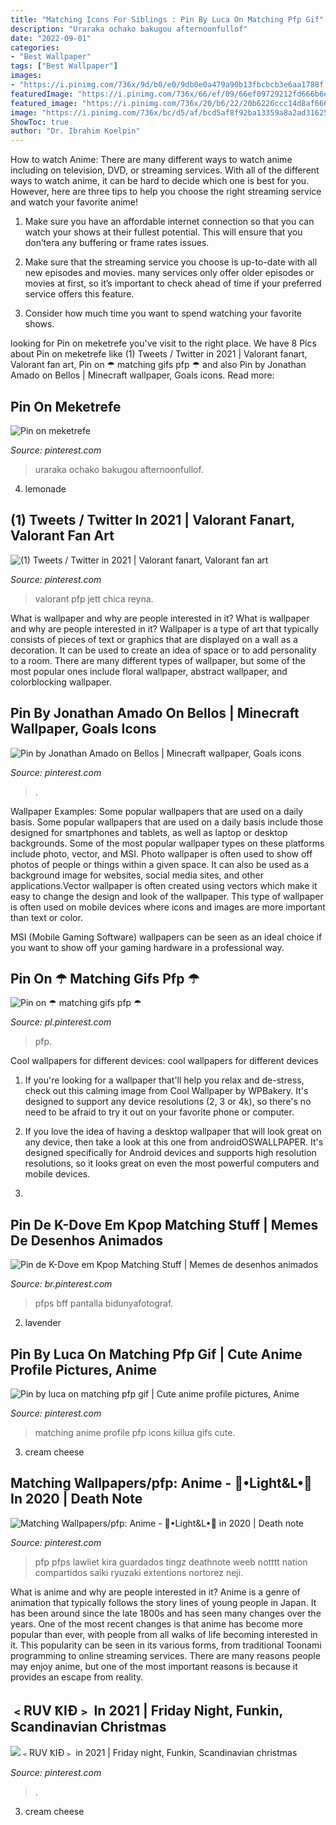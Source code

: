 ```yaml
---
title: "Matching Icons For Siblings : Pin By Luca On Matching Pfp Gif"
description: "Uraraka ochako bakugou afternoonfullof"
date: "2022-09-01"
categories:
- "Best Wallpaper"
tags: ["Best Wallpaper"]
images:
- "https://i.pinimg.com/736x/9d/b0/e0/9db0e0a479a90b13fbcbcb3e6aa1788f.jpg"
featuredImage: "https://i.pinimg.com/736x/66/ef/09/66ef09729212fd666b6e9240b11f7f36.jpg"
featured_image: "https://i.pinimg.com/736x/20/b6/22/20b6226ccc14d8af66696bfbaedb0b07.jpg"
image: "https://i.pinimg.com/736x/bc/d5/af/bcd5af8f92ba13359a8a2ad316255eae.jpg"
ShowToc: true
author: "Dr. Ibrahim Koelpin"
---
```



How to watch Anime: There are many different ways to watch anime including on television, DVD, or streaming services.
With all of the different ways to watch anime, it can be hard to decide which one is best for you. However, here are three tips to help you choose the right streaming service and watch your favorite anime!
1. Make sure you have an affordable internet connection so that you can watch your shows at their fullest potential. This will ensure that you don’tera any buffering or frame rates issues.

2. Make sure that the streaming service you choose is up-to-date with all new episodes and movies. many services only offer older episodes or movies at first, so it’s important to check ahead of time if your preferred service offers this feature.

3. Consider how much time you want to spend watching your favorite shows.

	

		
looking for Pin on meketrefe you've visit to the right place. We have 8 Pics about Pin on meketrefe like (1) Tweets / Twitter in 2021 | Valorant fanart, Valorant fan art, Pin on ☂ matching gifs pfp ☂ and also Pin by Jonathan Amado on Bellos | Minecraft wallpaper, Goals icons. Read more:
		
    
## Pin On Meketrefe

<img loading=lazy src="https://i.pinimg.com/736x/20/b6/22/20b6226ccc14d8af66696bfbaedb0b07.jpg" onerror="this.onerror=null;this.src='https://tse3.mm.bing.net/th?id=OIP.jPoBTfYhtT5aQEfkFFPbxgHaHa&amp;pid=15.1';" alt="Pin on meketrefe">

_Source: pinterest.com_

>uraraka ochako bakugou afternoonfullof. 

	

4. lemonade 

    
## (1) Tweets / Twitter In 2021 | Valorant Fanart, Valorant Fan Art

<img loading=lazy src="https://i.pinimg.com/736x/7d/92/82/7d9282505e2e02f1f97b1c0bd3159295.jpg" onerror="this.onerror=null;this.src='https://tse2.mm.bing.net/th?id=OIP.Qf5bLcaala4ipOLCm9qKxwHaKg&amp;pid=15.1';" alt="(1) Tweets / Twitter in 2021 | Valorant fanart, Valorant fan art">

_Source: pinterest.com_

>valorant pfp jett chica reyna. 

	

What is wallpaper and why are people interested in it?
What is wallpaper and why are people interested in it?
Wallpaper is a type of art that typically consists of pieces of text or graphics that are displayed on a wall as a decoration. It can be used to create an idea of space or to add personality to a room. There are many different types of wallpaper, but some of the most popular ones include floral wallpaper, abstract wallpaper, and colorblocking wallpaper.

    
## Pin By Jonathan Amado On Bellos | Minecraft Wallpaper, Goals Icons

<img loading=lazy src="https://i.pinimg.com/736x/42/6d/72/426d726df7cc5b82753939db55966a05.jpg" onerror="this.onerror=null;this.src='https://tse2.mm.bing.net/th?id=OIP.siNz2SXzQUoKJ_W_vvH9wQHaHW&amp;pid=15.1';" alt="Pin by Jonathan Amado on Bellos | Minecraft wallpaper, Goals icons">

_Source: pinterest.com_

>. 

	

Wallpaper Examples: Some popular wallpapers that are used on a daily basis.
Some popular wallpapers that are used on a daily basis include those designed for smartphones and tablets, as well as laptop or desktop backgrounds. Some of the most popular wallpaper types on these platforms include photo, vector, and MSI. 
Photo wallpaper is often used to show off photos of people or things within a given space. It can also be used as a background image for websites, social media sites, and other applications.Vector wallpaper is often created using vectors which make it easy to change the design and look of the wallpaper. This type of wallpaper is often used on mobile devices where icons and images are more important than text or color. 

MSI (Mobile Gaming Software) wallpapers can be seen as an ideal choice if you want to show off your gaming hardware in a professional way.

    
## Pin On ☂ Matching Gifs Pfp ☂

<img loading=lazy src="https://i.pinimg.com/736x/66/ef/09/66ef09729212fd666b6e9240b11f7f36.jpg" onerror="this.onerror=null;this.src='https://tse3.mm.bing.net/th?id=OIP.OULMUQZRoCXlqw9Q2iHsHgHaKc&amp;pid=15.1';" alt="Pin on ☂ matching gifs pfp ☂">

_Source: pl.pinterest.com_

>pfp. 

	

Cool wallpapers for different devices:
cool wallpapers for different devices 

1. If you're looking for a wallpaper that'll help you relax and de-stress, check out this calming image from Cool Wallpaper by WPBakery. It's designed to support any device resolutions (2, 3 or 4k), so there's no need to be afraid to try it out on your favorite phone or computer.

2. If you love the idea of having a desktop wallpaper that will look great on any device, then take a look at this one from androidOSWALLPAPER. It's designed specifically for Android devices and supports high resolution resolutions, so it looks great on even the most powerful computers and mobile devices.

3.

    
## Pin De K-Dove Em Kpop Matching Stuff | Memes De Desenhos Animados

<img loading=lazy src="https://i.pinimg.com/736x/9d/b0/e0/9db0e0a479a90b13fbcbcb3e6aa1788f.jpg" onerror="this.onerror=null;this.src='https://tse4.mm.bing.net/th?id=OIP.TZp9AOeQPQJIj0gRzTPvogAAAA&amp;pid=15.1';" alt="Pin de K-Dove em Kpop Matching Stuff | Memes de desenhos animados">

_Source: br.pinterest.com_

>pfps bff pantalla bidunyafotograf. 

	

2. lavender 

    
## Pin By Luca On Matching Pfp Gif | Cute Anime Profile Pictures, Anime

<img loading=lazy src="https://i.pinimg.com/736x/98/7c/77/987c7705bfa89671b233e8304f8c662e.jpg" onerror="this.onerror=null;this.src='https://tse1.mm.bing.net/th?id=OIP.G-hQchaVBSEzLqIU5yj5KQAAAA&amp;pid=15.1';" alt="Pin by luca on matching pfp gif | Cute anime profile pictures, Anime">

_Source: pinterest.com_

>matching anime profile pfp icons killua gifs cute. 

	

3. cream cheese 

    
## Matching Wallpapers/pfp: Anime - 🍬•Light&amp;L•🍬 In 2020 | Death Note

<img loading=lazy src="https://i.pinimg.com/736x/8d/2f/73/8d2f7381ee24467dc2594c809fcf53ea.jpg" onerror="this.onerror=null;this.src='https://tse4.mm.bing.net/th?id=OIP.361yNz2VqCOtB_EgDY5VOAAAAA&amp;pid=15.1';" alt="Matching Wallpapers/pfp: Anime - 🍬•Light&amp;L•🍬 in 2020 | Death note">

_Source: pinterest.com_

>pfp pfps lawliet kira guardados tingz deathnote weeb notttt nation compartidos saiki ryuzaki extentions nortorez neji. 

	

What is anime and why are people interested in it?
Anime is a genre of animation that typically follows the story lines of young people in Japan. It has been around since the late 1800s and has seen many changes over the years. One of the most recent changes is that anime has become more popular than ever, with people from all walks of life becoming interested in it. This popularity can be seen in its various forms, from traditional Toonami programming to online streaming services. There are many reasons people may enjoy anime, but one of the most important reasons is because it provides an escape from reality.

    
## ﹤RUV ҞIÐ﹥ In 2021 | Friday Night, Funkin, Scandinavian Christmas

<img loading=lazy src="https://i.pinimg.com/736x/bc/d5/af/bcd5af8f92ba13359a8a2ad316255eae.jpg" onerror="this.onerror=null;this.src='https://tse1.mm.bing.net/th?id=OIP.dxuQfQ6vdkFb58366QOjeAAAAA&amp;pid=15.1';" alt="﹤RUV ҞIÐ﹥ in 2021 | Friday night, Funkin, Scandinavian christmas">

_Source: pinterest.com_

>. 

	

3. cream cheese 

